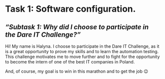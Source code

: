 # **Task 1: Software configuration.**

##  *“Subtask 1: Why did I choose to participate in the Dare IT Challenge?”*

  Hi! My name is Halyna. I choose to participate in the Dare IT Challenge, as it is a great opportunity to prove my skills and to learn the automation testing. This challenge motivates me to move further and to fight for the opportunity to become the intern of one of the best IT companies in Poland.

And, of course, my goal is to win in this marathon and to get the job 😉 
